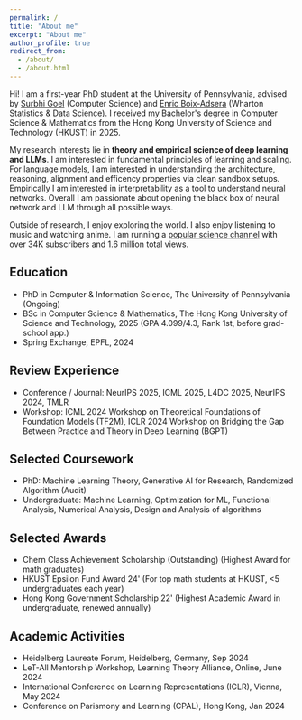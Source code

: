 ```yaml
---
permalink: /
title: "About me"
excerpt: "About me"
author_profile: true
redirect_from: 
  - /about/
  - /about.html
---
```


Hi! I am a first-year PhD student at the University of Pennsylvania, advised by [Surbhi Goel](https://www.surbhigoel.com/) (Computer Science) and [Enric Boix-Adsera](https://eboix.github.io/) (Wharton Statistics & Data Science). I received my Bachelor's degree in Computer Science & Mathematics from the Hong Kong University of Science and Technology (HKUST) in 2025. 


My research interests lie in **theory and empirical science of deep learning and LLMs**. I am interested in fundamental principles of learning and scaling. For language models, I am interested in understanding the architecture, reasoning, alignment and efficency properties via clean sandbox setups. Empirically I am interested in interpretability as a tool to understand neural networks. Overall I am passionate about opening the black box of neural network and LLM through all possible ways.


Outside of research, I enjoy exploring the world. I also enjoy listening to music and watching anime. I am running a [popular science channel](https://space.bilibili.com/346660989) with over 34K subscribers and 1.6 million total views. 

## Education
* PhD in Computer & Information Science, The University of Pennsylvania (Ongoing)
* BSc in Computer Science & Mathematics, The Hong Kong University of Science and Technology, 2025 (GPA 4.099/4.3, Rank 1st, before grad-school app.)
* Spring Exchange, EPFL, 2024  

## Review Experience
* Conference / Journal: NeurIPS 2025, ICML 2025, L4DC 2025, NeurIPS 2024, TMLR
* Workshop: ICML 2024 Workshop on Theoretical Foundations of Foundation Models (TF2M),  ICLR 2024 Workshop on Bridging the Gap Between Practice and Theory in Deep Learning (BGPT)

## Selected Coursework
- PhD: Machine Learning Theory, Generative AI for Research, Randomized Algorithm (Audit)
- Undergraduate: Machine Learning, Optimization for ML, Functional Analysis, Numerical Analysis, Design and Analysis of algorithms

## Selected Awards 
* Chern Class Achievement Scholarship (Outstanding) (Highest Award for math graduates)
* HKUST Epsilon Fund Award 24' (For top math students at HKUST, <5 undergraduates each year)
* Hong Kong Government Scholarship 22' (Highest Academic Award in undergraduate, renewed annually)


## Academic Activities
* Heidelberg Laureate Forum, Heidelberg, Germany, Sep 2024 
* LeT-All Mentorship Workshop, Learning Theory Alliance, Online, June 2024
* International Conference on Learning Representations (ICLR), Vienna, May 2024
* Conference on Parismony and Learning (CPAL), Hong Kong, Jan 2024




<!-- My Erdos Number = 4

> Honam Wong -> Surbhi Goel -> Danel Reichman -> Noga Alon -> Paul Erdős
> 
> Honam Wong -> Enric Boix-Adsera -> Emmanuel Abbe -> Noga Alon -> Paul Erdős -->